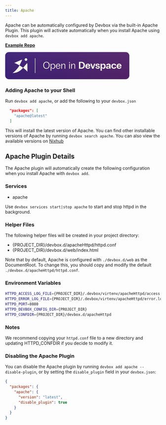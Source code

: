 ```yaml
---
title: Apache
---
```


Apache can be automatically configured by Devbox via the built-in Apache Plugin. This plugin will activate automatically when you install Apache using `devbox add apache`.

[**Example Repo**](https://github.com/jetify-com/devbox/tree/main/examples/servers/apache)

[![Open In Devspace](../../../static/img/open-in-devspace.svg)](https://www.jetify.com/devbox/templates/apache)

### Adding Apache to your Shell

Run `devbox add apache`, or add the following to your `devbox.json`

```json
  "packages": [
    "apache@latest"
  ]
```

This will install the latest version of Apache. You can find other installable versions of Apache by running `devbox search apache`. You can also view the available versions on [Nixhub](https://www.nixhub.io/packages/apache)

## Apache Plugin Details

The Apache plugin will automatically create the following configuration when you install Apache with `devbox add`.

### Services

* apache

Use `devbox services start|stop apache` to start and stop httpd in the background.

### Helper Files

The following helper files will be created in your project directory:

* \{PROJECT_DIR\}/devbox.d/apacheHttpd/httpd.conf
* \{PROJECT_DIR\}/devbox.d/web/index.html

Note that by default, Apache is configured with `./devbox.d/web` as the DocumentRoot. To change this, you should copy and modify the default `./devbox.d/apacheHttpd/httpd.conf`.

### Environment Variables

```bash
HTTPD_ACCESS_LOG_FILE={PROJECT_DIR}/.devbox/virtenv/apacheHttpd/access.log
HTTPD_ERROR_LOG_FILE={PROJECT_DIR}/.devbox/virtenv/apacheHttpd/error.log
HTTPD_PORT=8080
HTTPD_DEVBOX_CONFIG_DIR={PROJECT_DIR}
HTTPD_CONFDIR={PROJECT_DIR}/devbox.d/apacheHttpd
```

### Notes

We recommend copying your `httpd.conf` file to a new directory and updating HTTPD_CONFDIR if you decide to modify it.

### Disabling the Apache Plugin

You can disable the Apache plugin by running `devbox add apache --disable-plugin`, or by setting the `disable_plugin` field in your `devbox.json`:

```json
{
  "packages": {
    "apache": {
      "version": "latest",
      "disable_plugin": true
    }
  }
}
```
